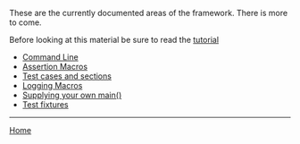 These are the currently documented areas of the framework. There is more to come.

Before looking at this material be sure to read the [tutorial](tutorial.md)

* [Command Line](command-line.md)
* [Assertion Macros](assertions.md)
* [Test cases and sections](test-cases-and-sections.md)
* [Logging Macros](logging.md)
* [Supplying your own main()](own-main.md)
* [Test fixtures](test-fixtures.md)

---

[Home](../README.md)